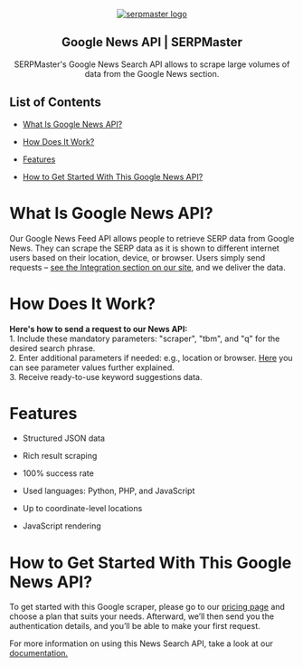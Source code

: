 <p align="center">
    <a href="https://serpmaster.com/"><img src="https://serpmaster.com/static/a528fb5d522744dc3d2b2c1cbc4fcdfa/3f491/logo.webp" alt="serpmaster logo"></a>
  </a>
</p>

<h2 align="center">
Google News API | SERPMaster
</h2>

<p align="center">
SERPMaster's Google News Search API allows to scrape large volumes of data from the Google News section. 

## List of Contents 
- [What Is Google News API?](#what-is-google-news-api)

- [How Does It Work?](#how-does-it-work)
 
- [Features](#features)
    
- [How to Get Started With This Google News API?](#how-to-get-started-with-this-google-news-api)

# What Is Google News API? 
    
Our Google News Feed API allows people to retrieve SERP data from Google News. They can scrape the SERP data as it is shown to different internet users based on their location, device, or browser. Users simply send requests – [see the Integration section on our site](https://serpmaster.com/products/google-news-api), and we deliver the data.
    
# How Does It Work? 

**Here's how to send a request to our News API:**
<br> 1. Include these mandatory parameters: "scraper", "tbm", and "q" for the desired search phrase. 
<br> 2. Enter additional parameters if needed: e.g., location or browser. [Here](https://docs.serpmaster.com/docs/parameter-values) you can see parameter values further explained. 
<br> 3. Receive ready-to-use keyword suggestions data. 
    
# Features 
    
- Structured JSON data 
    
- Rich result scraping

- 100% success rate
    
- Used languages: Python, PHP, and JavaScript 

- Up to coordinate-level locations

- JavaScript rendering 

# How to Get Started With This Google News API? 
    
To get started with this Google scraper, please go to our [pricing page](https://serpmaster.com/pricing/) and choose a plan that suits your needs. Afterward, we’ll then send you the authentication details, and you’ll be able to make your first request. 
    
For more information on using this News Search API, take a look at our [documentation.](https://docs.serpmaster.com/docs/google-news-api) 
